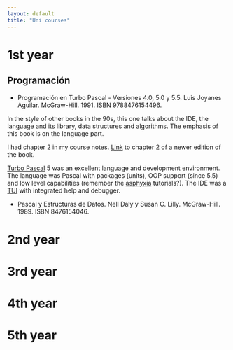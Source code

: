 ```yaml
---
layout: default
title: "Uni courses"
---
```


# 1st year

## Programación

* Programación en Turbo Pascal - Versiones 4.0, 5.0 y 5.5. Luis Joyanes Aguilar. McGraw-Hill. 1991. ISBN 9788476154496.

In the style of other books in the 90s, this one talks about the IDE, the language and its library, data structures and algorithms. The emphasis of this book is on the language part. 

I had chapter 2 in my course notes. [Link](https://www.mhe.es/universidad/informatica/8448150414/archivos/capitulo_2.pdf) to chapter 2 of a newer edition of the book.

[Turbo Pascal](https://en.wikipedia.org/wiki/Turbo_Pascal) 5 was an excellent language and development environment. The language was Pascal with packages (units), OOP support (since 5.5) and low level capabilities (remember the [asphyxia](http://archive.gamedev.net/archive/reference/listed82.html?categoryid=130) tutorials?). The IDE was a [TUI](https://en.wikipedia.org/wiki/Text-based_user_interface) with integrated help and debugger.

* Pascal y Estructuras de Datos. Nell Daly y Susan C. Lilly. McGraw-Hill. 1989. ISBN 8476154046.

# 2nd year

# 3rd year

# 4th year

# 5th year